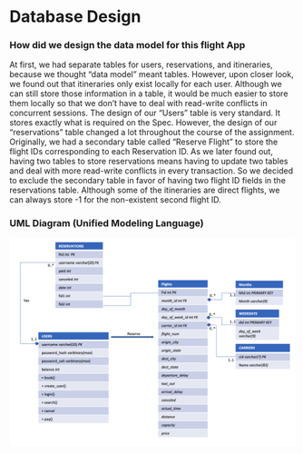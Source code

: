 # Database Design 
### How did we design the data model for this flight App
At first, we had separate tables for users, reservations, and itineraries, because we thought “data model” 
meant tables. However, upon closer look, we found out that itineraries only exist locally for each user.
Although we can still store those information in a table, it would be much easier to store them locally 
so that we don’t have to deal with read-write conflicts in concurrent sessions. The design of our “Users” 
table is very standard. It stores exactly what is required on the Spec. However, the design of our 
“reservations” table changed a lot throughout the course of the assignment. Originally, we had a secondary 
table called “Reserve Flight” to store the flight IDs corresponding to each Reservation ID. As we later 
found out, having two tables to store reservations means having to update two tables and deal with more 
read-write conflicts in every transaction. So we decided to exclude the secondary table in favor of 
having two flight ID fields in the reservations table. Although some of the itineraries are direct flights, 
we can always store -1 for the non-existent second flight ID.

### UML Diagram (Unified Modeling Language)
![UML Diagram](UML.png)